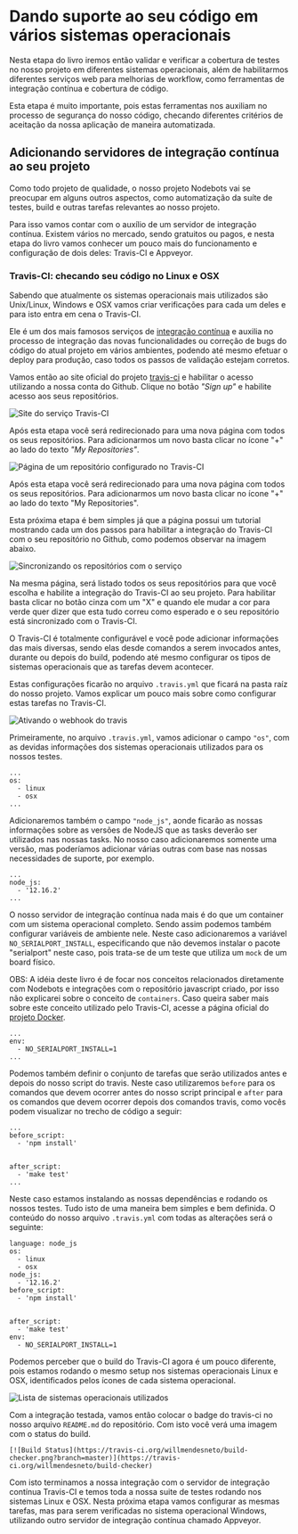 # Dando suporte ao seu código em vários sistemas operacionais

Nesta etapa do livro iremos então validar e verificar a cobertura de testes no nosso projeto em diferentes sistemas operacionais, além de habilitarmos diferentes serviços web para melhorias de workflow, como ferramentas de integração contínua e cobertura de código.

Esta etapa é muito importante, pois estas ferramentas nos auxiliam no processo de segurança do nosso código, checando diferentes critérios de aceitação da nossa aplicação de maneira automatizada.

## Adicionando servidores de integração contínua ao seu projeto

Como todo projeto de qualidade, o nosso projeto Nodebots vai se preocupar em alguns outros aspectos, como automatização da suíte de testes, build e outras tarefas relevantes ao nosso projeto.

Para isso vamos contar com o auxílio de um servidor de integração contínua. Existem vários no mercado, sendo gratuitos ou pagos, e nesta etapa do livro vamos conhecer um pouco mais do funcionamento e configuração de dois deles: Travis-CI e Appveyor.

### Travis-CI: checando seu código no Linux e OSX

Sabendo que atualmente os sistemas operacionais mais utilizados são Unix/Linux, Windows e OSX vamos criar verificações para cada um deles e para isto entra em cena o Travis-CI.

Ele é um dos mais famosos serviços de [integração contínua](http://blog.caelum.com.br/integracao-continua/) e auxilia no processo de integração das novas funcionalidades ou correção de bugs do código do atual projeto em vários ambientes, podendo até mesmo efetuar o deploy para produção, caso todos os passos de validação estejam corretos.

Vamos então ao site oficial do projeto [travis-ci](https://travis-ci.org/) e habilitar o acesso utilizando a nossa conta do Github. Clique no botão _"Sign up"_ e habilite acesso aos seus repositórios.

![Site do serviço Travis-CI](images/image27.png)

Após esta etapa você será redirecionado para uma nova página com todos os seus repositórios. Para adicionarmos um novo basta clicar no ícone "+" ao lado do texto _"My Repositories"_.

![Página de um repositório configurado no Travis-CI](images/image24.png)

Após esta etapa você será redirecionado para uma nova página com todos os seus repositórios. Para adicionarmos um novo basta clicar no ícone "+" ao lado do texto "My Repositories".

Esta próxima etapa é bem simples já que a página possui um tutorial mostrando cada um dos passos para habilitar a integração do Travis-CI com o seu repositório no Github, como podemos observar na imagem abaixo.

![Sincronizando os repositórios com o serviço](images/image40.png)

Na mesma página, será listado todos os seus repositórios para que você escolha e habilite a integração do Travis-CI ao seu projeto. Para habilitar basta clicar no botão cinza com um "X" e quando ele mudar a cor para verde quer dizer que esta tudo correu como esperado e o seu repositório está sincronizado com o Travis-CI.

O Travis-CI é totalmente configurável e você pode adicionar informações das mais diversas, sendo elas desde comandos a serem invocados antes, durante ou depois do build, podendo até mesmo configurar os tipos de sistemas operacionais que as tarefas devem acontecer.

Estas configurações ficarão no arquivo `.travis.yml` que ficará na pasta raíz do nosso projeto. Vamos explicar um pouco mais sobre como configurar estas tarefas no Travis-CI.

![Ativando o webhook do travis](images/image49.png)

Primeiramente, no arquivo `.travis.yml`, vamos adicionar o campo `"os"`, com as devidas informações dos sistemas operacionais utilizados para os nossos testes.

```
...
os:
  - linux
  - osx
...
```

Adicionaremos também o campo `"node_js"`, aonde ficarão as nossas informações sobre as versões de NodeJS que as tasks deverão ser utilizados nas nossas tasks. No nosso caso adicionaremos somente uma versão, mas poderíamos adicionar várias outras com base nas nossas necessidades de suporte, por exemplo.

```
...
node_js:
  - '12.16.2'
...
```

O nosso servidor de integração contínua nada mais é do que um container com um sistema operacional completo. Sendo assim podemos também configurar variáveis de ambiente nele. Neste caso adicionaremos a variável `NO_SERIALPORT_INSTALL`, especificando que não devemos instalar o pacote "serialport" neste caso, pois trata-se de um teste que utiliza um `mock` de um board físico.

OBS: A idéia deste livro é de focar nos conceitos relacionados diretamente com Nodebots e integrações com o repositório javascript criado, por isso não explicarei sobre o conceito de `containers`. Caso queira saber mais sobre este conceito utilizado pelo Travis-CI, acesse a página oficial do [projeto Docker](https://www.docker.com).

```
...
env:
  - NO_SERIALPORT_INSTALL=1
...
```

Podemos também definir o conjunto de tarefas que serão utilizados antes e depois do nosso script do travis. Neste caso utilizaremos `before` para os comandos que devem ocorrer antes do nosso script principal e `after` para os comandos que devem ocorrer depois dos comandos travis, como vocês podem visualizar no trecho de código a seguir:

```
...
before_script:
  - 'npm install'


after_script:
  - 'make test'
...
```

Neste caso estamos instalando as nossas dependências e rodando os nossos testes. Tudo isto de uma maneira bem simples e bem definida. O conteúdo do nosso arquivo `.travis.yml` com todas as alterações será o seguinte:

```
language: node_js
os:
  - linux
  - osx
node_js:
  - '12.16.2'
before_script:
  - 'npm install'


after_script:
  - 'make test'
env:
  - NO_SERIALPORT_INSTALL=1
```

Podemos perceber que o build do Travis-CI agora é um pouco diferente, pois estamos rodando o mesmo setup nos sistemas operacionais Linux e OSX, identificados pelos ícones de cada sistema operacional.

![Lista de sistemas operacionais utilizados](images/image01.png)

Com a integração testada, vamos então colocar o badge do travis-ci no nosso arquivo `README.md` do repositório. Com isto você verá uma imagem com o status do build.

```
[![Build Status](https://travis-ci.org/willmendesneto/build-checker.png?branch=master)](https://travis-ci.org/willmendesneto/build-checker)
```

Com isto terminamos a nossa integração com o servidor de integração contínua Travis-CI e temos toda a nossa suite de testes rodando nos sistemas Linux e OSX. Nesta próxima etapa vamos configurar as mesmas tarefas, mas para serem verificadas no sistema operacional Windows, utilizando outro servidor de integração contínua chamado Appveyor.

